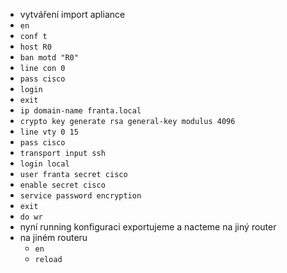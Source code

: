  - vytváření import apliance
  - `en`
  - `conf t`
  - `host R0`
  - `ban motd "R0"`
  - `line con 0`
  - `pass cisco`
  - `login`
  - `exit`
  - `ip domain-name franta.local`
  - `crypto key generate rsa general-key modulus 4096`
  - `line vty 0 15`
  - `pass cisco`
  - `transport input ssh`
  - `login local`
  - `user franta secret cisco`
  - `enable secret cisco`
  - `service password encryption`
  - `exit`
  - `do wr`
- nyní running konfiguraci exportujeme
a nacteme na jiný router
- na jiném routeru
  - `en`
  - `reload`
